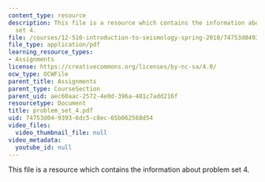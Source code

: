 ```yaml
---
content_type: resource
description: This file is a resource which contains the information about problem
  set 4.
file: /courses/12-510-introduction-to-seismology-spring-2010/74753d0493936dc5c8ec65b062568d54_problem_set_4.pdf
file_type: application/pdf
learning_resource_types:
- Assignments
license: https://creativecommons.org/licenses/by-nc-sa/4.0/
ocw_type: OCWFile
parent_title: Assignments
parent_type: CourseSection
parent_uid: aec60aac-2572-4e0d-396a-481c7add216f
resourcetype: Document
title: problem_set_4.pdf
uid: 74753d04-9393-6dc5-c8ec-65b062568d54
video_files:
  video_thumbnail_file: null
video_metadata:
  youtube_id: null
---
```

This file is a resource which contains the information about problem set 4.